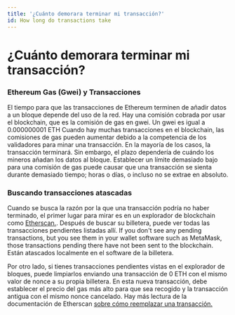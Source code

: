 ```yaml
---
title: '¿Cuánto demorara terminar mi transacción?'
id: How long do transactions take
---
```


# ¿Cuánto demorara terminar mi transacción?

### Ethereum Gas (Gwei) y Transacciones

El tiempo para que las transacciones de Ethereum terminen de añadir datos a un bloque depende del uso de la red. Hay una comisión cobrada por usar el blockchain, que es la comisión de gas en gwei. Un gwei es igual a 0.000000001 ETH Cuando hay muchas transacciones en el blockchain, las comisiones de gas pueden aumentar debido a la competencia de los validadores para minar una transacción. En la mayoría de los casos, la transacción terminará. Sin embargo, el plazo dependería de cuándo los mineros añadan los datos al bloque. Establecer un límite demasiado bajo para una comisión de gas puede causar que una transacción se sienta durante demasiado tiempo; horas o días, o incluso no se extrae en absoluto.

### Buscando transacciones atascadas

Cuando se busca la razón por la que una transacción podría no haber terminado, el primer lugar para mirar es en un explorador de blockchain como [Etherscan.](https://etherscani.io). Después de buscar su billetera, puede ver todas las transacciones pendientes listadas allí. If you don't see any pending transactions, but you see them in your wallet software such as MetaMask, those transactions pending there have not been sent to the blockchain. Están atascados localmente en el software de la billetera.

Por otro lado, si tienes transacciones pendientes vistas en el explorador de bloques, puede limpiarlos enviando una transacción de 0 ETH con el mismo valor de nonce a su propia billetera. En esta nueva transacción, debe establecer el precio del gas más alto para que sea recogido y la transacción antigua con el mismo nonce cancelado. Hay más lectura de la documentación de Etherscan [sobre cómo reemplazar una transacción. ](https://info.etherscan.com/how-to-replace-a-transaction/)
